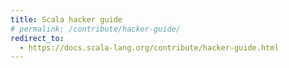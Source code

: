 ```yaml
---
title: Scala hacker guide
# permalink: /contribute/hacker-guide/
redirect_to:
  - https://docs.scala-lang.org/contribute/hacker-guide.html
---
```

